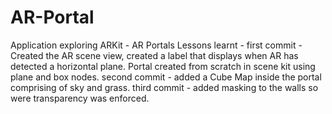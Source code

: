 # AR-Portal
Application exploring ARKit - AR Portals
Lessons learnt - first commit - Created the AR scene view, created a label that displays when AR has detected a horizontal plane.
Portal created from scratch in scene kit using plane and box nodes.
second commit - added a Cube Map inside the portal comprising of sky and grass.
third commit - added masking to the walls so were transparency was enforced.



